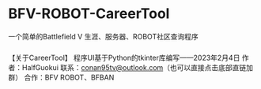 # BFV-ROBOT-CareerTool
一个简单的Battlefield V 生涯、服务器、ROBOT社区查询程序
###
【关于CareerTool】
程序UI基于Python的tkinter库编写——2023年2月4日
作者：HalfGuokui
联系：conan95tv@outlook.com（也可以直接点击底部直链加群）
合作：BFV ROBOT、BFBAN
###
